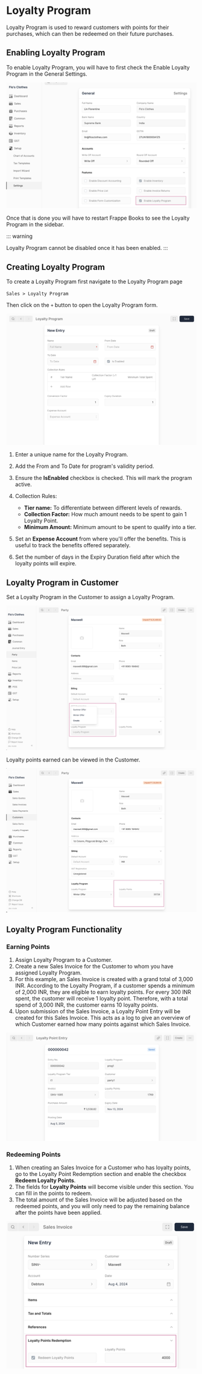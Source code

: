 # Loyalty Program

Loyalty Program is used to reward customers with points for their purchases, which can then be redeemed on their future purchases.

## Enabling Loyalty Program

To enable Loyalty Program, you will have to first check the Enable Loyalty Program in the General Settings.

![Enable Loyalty Program](./images//enable-loyalty-program.png)


Once that is done you will have to restart Frappe Books to see the Loyalty Program in the sidebar.

::: warning

Loyalty Program cannot be disabled once it has been enabled.
:::

## Creating Loyalty Program

To create a Loyalty Program first navigate to the Loyalty Program page

`Sales > Loyalty Program`

Then click on the `+` button to open the Loyalty Program form.

![Loyalty Program](./images/loyalty-program.png)


1. Enter a unique name for the Loyalty Program.
2. Add the From and To Date for program's validity period.
3. Ensure the **IsEnabled** checkbox is checked. This will mark the program active.
4. Collection Rules:

    - **Tier name:** To differentiate between different levels of rewards.
    - **Collection Factor:** How much amount needs to be spent to gain 1 Loyalty Point.
    - **Minimum Amount:** Minimum amount to be spent to qualify into a tier.

5. Set an **Expense Account** from where you'll offer the benefits. This is useful to track the benefits offered separately.
6. Set the number of days in the Expiry Duration field after which the loyalty points will expire.


## Loyalty Program in Customer 

Set a Loyalty Program in the Customer to assign a Loyalty Program.

![Loyalty Program](./images/choose-loyalty-program.png)


Loyalty points earned can be viewed in the Customer.

![Loyalty Points](./images/loyalty-points.png)


## Loyalty Program Functionality

### Earning Points 
1. Assign Loyalty Program to a Customer.
2. Create a new Sales Invoice for the Customer to whom you have assigned Loyalty Program.
3. For this example, an Sales Invoice is created with a grand total of 3,000 INR. According to the Loyalty Program, if a customer spends a minimum of 2,000 INR, they are eligible to earn loyalty points. For every 300 INR spent, the customer will receive 1 loyalty point. Therefore, with a total spend of 3,000 INR, the customer earns 10 loyalty points.
4. Upon submission of the Sales Invoice, a Loyalty Point Entry will be created for this Sales Invoice. This acts as a log to give an overview of which Customer earned how many points against which Sales Invoice.

![Loyalty Point Entry](./images/loyalty-point-entry.png)

### Redeeming Points 

1. When creating an Sales Invoice for a Customer who has loyalty points, go to the Loyalty Point Redemption section and enable the checkbox **Redeem Loyalty Points**.
2. The fields for **Loyalty Points** will become visible under this section. You can fill in the points to redeem.
3. The total amount of the Sales Invoice will be adjusted based on the redeemed points, and you will only need to pay the remaining balance after the points have been applied.


![Loyalty Points](./images/redeem-loyalty-points.png)
